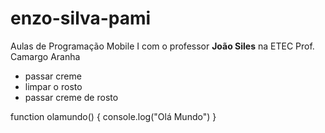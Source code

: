 # enzo-silva-pami

Aulas de Programação Mobile I com o professor **João Siles** na ETEC Prof. Camargo Aranha

 - passar creme
 - limpar o rosto 
 - passar creme de rosto

function olamundo()  {
	console.log("Olá Mundo")
	}
	
